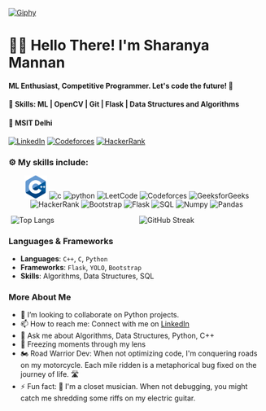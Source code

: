 <!--
**SRMannan/SRMannan** is a ✨ _special_ ✨ repository because its `README.md` (this file) appears on your GitHub profile.

Here are some ideas to get you started:

- 🔭 I’m an Avid Competetive Programmer 
- 🌱 I’m currently learning ...
- 👯 I’m looking to collaborate on ...
- 🤔 I’m looking for help with ...
- 💬 Ask me about ...
- 📫 How to reach me: ...
- 😄 Pronouns: ...
- ⚡ Fun fact: ...
-->

[![Giphy](https://media.giphy.com/media/qgQUggAC3Pfv687qPC/giphy.gif)](https://giphy.com/gifs/dommespace-domme-space-programador-qgQUggAC3Pfv687qPC)

# 👩‍💻 Hello There! I'm Sharanya Mannan
#### ML Enthusiast, Competitive Programmer. Let's code the future! 🚀
#### 🌱 Skills: ML | OpenCV | Git | Flask | Data Structures and Algorithms
#### :school_satchel: MSIT Delhi

[![LinkedIn](https://img.shields.io/static/v1.svg?label=LinkedIn&message=@SharanyaMannan&logo=linkedin&style=flat&color=blue)](https://www.linkedin.com/in/sharanya-mannan-467937231/)
[![Codeforces](https://img.shields.io/static/v1.svg?label=Codeforces&message=@SharanyaMannan&logo=Codeforces&style=flat&color=green)](https://codeforces.com/profile/SharanyaRMannan)
[![HackerRank](https://img.shields.io/static/v1.svg?label=HackerRank&message=@sharanyamannan&logo=HackerRank&style=flat&color=green)](https://www.hackerrank.com/profile/sharanyamannan)

### :gear: My skills include:

<p align="center">
  <img src="https://raw.githubusercontent.com/devicons/devicon/master/icons/cplusplus/cplusplus-original.svg" alt="cplusplus" width="45" height="45"/>
  <img src="https://media.giphy.com/media/ztl9x7JlhSlU4MWD6h/giphy.gif" alt="c" width="45" height="45"/>
  <img src="https://media.giphy.com/media/LMt9638dO8dftAjtco/giphy.gif" alt="python" width="45" height="45"/>
  <img src="https://assets.leetcode.com/static_assets/others/LeetCode_logo_black.png" alt="LeetCode" width="45" height="45"/>
  <img src="https://sta.codeforces.com/s/76921/images/codeforces-logo.png" alt="Codeforces" width="120" height="45"/>
  <img src="https://media.geeksforgeeks.org/wp-content/cdn-uploads/gfg_200x200-min.png" alt="GeeksforGeeks" width="45" height="45"/>
  <img src="https://upload.wikimedia.org/wikipedia/commons/4/40/HackerRank_Icon-1000px.png" alt="HackerRank" width="45" height="45"/>
  <img src="https://media.giphy.com/media/Sr8xDpMwVKOHUWDVRD/giphy.gif" alt="Bootstrap" width="45" height="45"/>
  <img src="https://flask.palletsprojects.com/en/2.0.x/_images/flask-logo.png" alt="Flask" width="90" height="45"/>
  <img src="https://upload.wikimedia.org/wikipedia/commons/8/87/Sql_data_base_with_logo.png" alt="SQL" width="70" height="50"/>
  <img src="https://upload.wikimedia.org/wikipedia/commons/thumb/3/31/NumPy_logo_2020.svg/1280px-NumPy_logo_2020.svg.png" alt="Numpy" width="80" height="45"/>
  <img src="https://i.redd.it/c6h7rok9c2v31.jpg" alt="Pandas" width="100" height="45"/>
</p>


<div style="display: flex; justify-content: space-around; align-items: center; flex-wrap: wrap;">
  <img src="https://github-readme-stats.vercel.app/api/top-langs/?username=SRMannan&hide_progress=true" alt="Top Langs" style="width: 48%;"/>
  <img src="https://github-readme-streak-stats.herokuapp.com/?user=SRMannan" alt="GitHub Streak" style="width: 48%;"/>
</div>

### Languages & Frameworks
- **Languages**: `C++`, `C`, `Python`
- **Frameworks**: `Flask`, `YOLO`, `Bootstrap`
- **Skills**: Algorithms, Data Structures, SQL

### More About Me
- 👯 I’m looking to collaborate on Python projects.
- 📫 How to reach me: Connect with me on [LinkedIn](https://www.linkedin.com/in/sharanya-mannan-467937231/)
- 💬 Ask me about Algorithms, Data Structures, Python, C++
- 📸 Freezing moments through my lens
- 🏍️ Road Warrior Dev: When not optimizing code, I'm conquering roads on my motorcycle. Each mile ridden is a metaphorical bug fixed on the journey of life. 🛣️
- ⚡ Fun fact: 🎸 I'm a closet musician. When not debugging, you might catch me shredding some riffs on my electric guitar.
